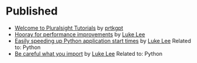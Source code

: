 # Published

- [Welcome to Pluralsight Tutorials](http://pskb-stage.herokuapp.com/review/welcome-to-pluralsight-tutorials) by [prtkgpt](http://pskb-stage.herokuapp.com/user/prtkgpt) 
- [Hooray for performance improvements](http://pskb-stage.herokuapp.com/review/hooray-for-performance-improvements) by [Luke Lee](http://pskb-stage.herokuapp.com/user/durden) 
- [Easily speeding up Python application start times](http://pskb-stage.herokuapp.com/review/easily-speeding-up-python-application-start-times) by [Luke Lee](http://pskb-stage.herokuapp.com/user/durden) Related to: Python
- [Be careful what you import](http://pskb-stage.herokuapp.com/review/be-careful-what-you-import) by [Luke Lee](http://pskb-stage.herokuapp.com/user/durden) Related to: Python
